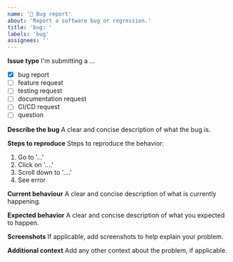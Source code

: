 ```yaml
---
name: '🐛 Bug report'
about: 'Report a software bug or regression.'
title: 'bug: '
labels: 'bug'
assignees: ''
---
```


**Issue type**
I'm submitting a ...

- [x] bug report
- [ ] feature request
- [ ] testing request
- [ ] documentation request
- [ ] CI/CD request
- [ ] question

**Describe the bug**
A clear and concise description of what the bug is.

**Steps to reproduce**
Steps to reproduce the behavior:

1. Go to '...'
2. Click on '....'
3. Scroll down to '....'
4. See error

**Current behaviour**
A clear and concise description of what is currently happening.

**Expected behavior**
A clear and concise description of what you expected to happen.

**Screenshots**
If applicable, add screenshots to help explain your problem.

**Additional context**
Add any other context about the problem, if applicable.

